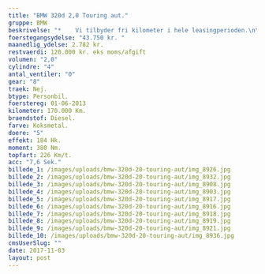 ```yaml
---
title: "BMW 320d 2,0 Touring aut."
gruppe: BMW
beskrivelse: "*    Vi tilbyder fri kilometer i hele leasingperioden.\n\n*    Cap Approved Garantiforsikring i hele leasingperioden. (valgfri)\n\n*    Vi tilbyder kaskoforsikring på alle vores biler\n\n*    Sæson, split/deleleasing og erhvervsleasing – vi har hele paletten.\n\n*    Du vælger selv perioden: 6, 12, 24 eller 36 måneder.\n\n*    Har vi ikke bilen på lager, dedikere vi os til at finde den helt rigtige og står for importen."
foerstegangsydelse: "43.750 kr. "
maanedlig_ydelse: 2.782 kr.
restvaerdi: 120.000 kr. eks moms/afgift
volumen: "2,0"
cylindre: "4"
antal_ventiler: "0"
gear: "8"
traek: Nej.
btype: Personbil.
foerstereg: 01-06-2013
kilometer: 170.000 Km.
braendstof: Diesel.
farve: Koksmetal.
doere: "5"
effekt: 184 Hk.
moment: 380 Nm.
topfart: 226 Km/t.
acc: "7,6 Sek."
billede_1: /images/uploads/bmw-320d-20-touring-aut/img_8926.jpg
billede_2: /images/uploads/bmw-320d-20-touring-aut/img_8932.jpg
billede_3: /images/uploads/bmw-320d-20-touring-aut/img_8908.jpg
billede_4: /images/uploads/bmw-320d-20-touring-aut/img_8903.jpg
billede_5: /images/uploads/bmw-320d-20-touring-aut/img_8917.jpg
billede_6: /images/uploads/bmw-320d-20-touring-aut/img_8916.jpg
billede_7: /images/uploads/bmw-320d-20-touring-aut/img_8918.jpg
billede_8: /images/uploads/bmw-320d-20-touring-aut/img_8919.jpg
billede_9: /images/uploads/bmw-320d-20-touring-aut/img_8921.jpg
billede_10: /images/uploads/bmw-320d-20-touring-aut/img_8936.jpg
cmsUserSlug: ""
date: 2017-11-03 
layout: post
---
```



